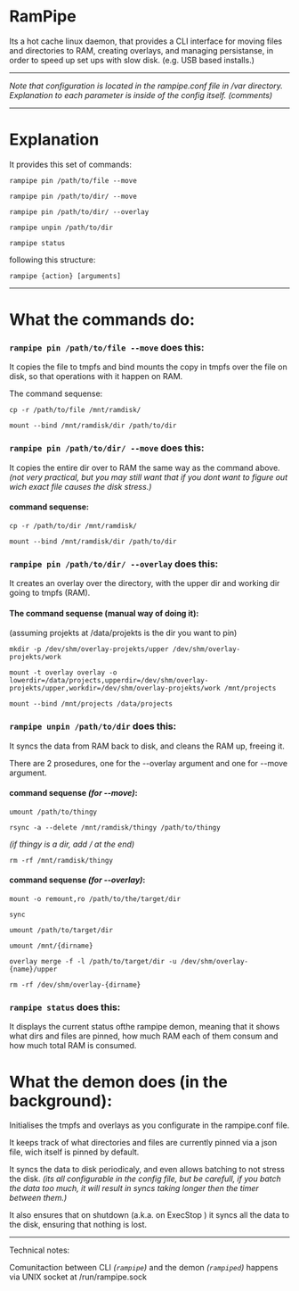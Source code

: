 # RamPipe
Its a hot cache linux daemon, that provides a CLI interface for moving files and directories to RAM, creating overlays, and managing persistanse, in order to speed up set ups with slow disk. (e.g. USB based installs.)

--------

*Note that configuration is located in the rampipe.conf file in /var directory. Explanation to each parameter is inside of the config itself. (comments)*

--------

# Explanation

It provides this set of commands: 

`rampipe pin /path/to/file --move`

`rampipe pin /path/to/dir/ --move`

`rampipe pin /path/to/dir/ --overlay`

`rampipe unpin /path/to/dir`

`rampipe status`  

following this structure: 

`rampipe {action} [arguments]`


****

# What the commands do:

### `rampipe pin /path/to/file --move` does this:

It copies the file to tmpfs and bind mounts the copy in tmpfs over the file on disk, so that operations with it happen on RAM.

The command sequense: 

`cp -r /path/to/file /mnt/ramdisk/`

`mount --bind /mnt/ramdisk/dir /path/to/dir`

### `rampipe pin /path/to/dir/ --move` does this:

It copies the entire dir over to RAM the same way as the command above. 
*(not very practical, but you may still want that if you dont want to figure out wich exact file causes the disk stress.)*

#### command sequense: 

`cp -r /path/to/dir /mnt/ramdisk/`

`mount --bind /mnt/ramdisk/dir /path/to/dir`

### `rampipe pin /path/to/dir/ --overlay` does this:

It creates an overlay over the directory, with the upper dir and working dir going to tmpfs (RAM). 

#### The command sequense (manual way of doing it):

(assuming projekts at /data/projekts is the dir you want to pin)

`mkdir -p /dev/shm/overlay-projekts/upper /dev/shm/overlay-projekts/work`

`mount -t overlay overlay -o lowerdir=/data/projects,upperdir=/dev/shm/overlay-projekts/upper,workdir=/dev/shm/overlay-projekts/work /mnt/projects`

`mount --bind /mnt/projects /data/projects`


### `rampipe unpin /path/to/dir` does this:

It syncs the data from RAM back to disk, and cleans the RAM up, freeing it. 

There are 2 prosedures, one for the --overlay argument and one for --move argument.

#### command sequense *(for --move)*: 

`umount /path/to/thingy`

`rsync -a --delete /mnt/ramdisk/thingy /path/to/thingy` 

*(if thingy is a dir, add / at the end)*

`rm -rf /mnt/ramdisk/thingy`

#### command sequense *(for --overlay)*:

`mount -o remount,ro /path/to/the/target/dir`

`sync`

`umount /path/to/target/dir`

`umount /mnt/{dirname}`

`overlay merge -f -l /path/to/target/dir -u /dev/shm/overlay-{name}/upper`

`rm -rf /dev/shm/overlay-{dirname}`

### `rampipe status` does this: 

It displays the current status ofthe rampipe demon, meaning that it shows what dirs and files are pinned, how much RAM each of them consum and how much total RAM is consumed.

# What the demon does (in the background):

Initialises the tmpfs and overlays as you configurate in the rampipe.conf file. 

It keeps track of what directories and files are currently pinned via a json file, wich itself is pinned by default. 

It syncs the data to disk periodicaly, and even allows batching to not stress the disk. *(its all configurable in the config file, but be carefull, if you batch the data too much, it will result in syncs taking longer then the timer between them.)*

It also ensures that on shutdown (a.k.a. on ExecStop ) it syncs all the data to the disk, ensuring that nothing is lost. 


---- 

Technical notes: 

Comunitaction between CLI *(`rampipe`)* and the demon *(`rampiped`)* happens via UNIX socket at /run/rampipe.sock
